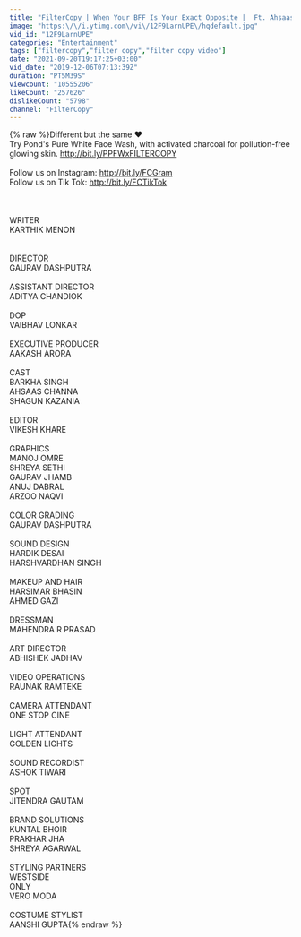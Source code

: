```yaml
---
title: "FilterCopy | When Your BFF Is Your Exact Opposite |  Ft. Ahsaas Channa and Barkha Singh"
image: "https:\/\/i.ytimg.com\/vi\/12F9LarnUPE\/hqdefault.jpg"
vid_id: "12F9LarnUPE"
categories: "Entertainment"
tags: ["filtercopy","filter copy","filter copy video"]
date: "2021-09-20T19:17:25+03:00"
vid_date: "2019-12-06T07:13:39Z"
duration: "PT5M39S"
viewcount: "10555206"
likeCount: "257626"
dislikeCount: "5798"
channel: "FilterCopy"
---
```

{% raw %}Different but the same ❤️<br />Try Pond's Pure White Face Wash, with activated charcoal for pollution-free glowing skin. <a rel="nofollow" target="blank" href="http://bit.ly/PPFWxFILTERCOPY">http://bit.ly/PPFWxFILTERCOPY</a><br /><br />Follow us on Instagram: <a rel="nofollow" target="blank" href="http://bit.ly/FCGram">http://bit.ly/FCGram</a><br />Follow us on Tik Tok: <a rel="nofollow" target="blank" href="http://bit.ly/FCTikTok">http://bit.ly/FCTikTok</a><br /><br /><br /><br />WRITER <br />KARTHIK MENON <br /> <br /> <br />DIRECTOR <br />GAURAV DASHPUTRA<br /> <br />ASSISTANT DIRECTOR <br />ADITYA CHANDIOK<br /> <br />DOP <br />VAIBHAV LONKAR<br /> <br />EXECUTIVE PRODUCER <br />AAKASH ARORA <br /> <br />CAST <br />BARKHA SINGH<br />AHSAAS CHANNA <br />SHAGUN KAZANIA<br /> <br />EDITOR <br />VIKESH KHARE<br /> <br />GRAPHICS <br />MANOJ OMRE<br />SHREYA SETHI<br />GAURAV JHAMB<br />ANUJ DABRAL<br />ARZOO NAQVI<br /> <br />COLOR GRADING <br />GAURAV DASHPUTRA<br /> <br />SOUND DESIGN <br />HARDIK DESAI<br />HARSHVARDHAN SINGH<br /> <br />MAKEUP AND HAIR <br />HARSIMAR BHASIN <br />AHMED GAZI<br /> <br />DRESSMAN <br />MAHENDRA R PRASAD<br /> <br />ART DIRECTOR <br />ABHISHEK JADHAV<br /> <br />VIDEO OPERATIONS <br />RAUNAK RAMTEKE<br /> <br />CAMERA ATTENDANT <br />ONE STOP CINE<br /> <br />LIGHT ATTENDANT <br />GOLDEN LIGHTS<br /> <br />SOUND RECORDIST <br />ASHOK TIWARI <br /> <br />SPOT <br />JITENDRA GAUTAM<br /> <br />BRAND SOLUTIONS  <br />KUNTAL BHOIR<br />PRAKHAR JHA<br />SHREYA AGARWAL<br /> <br />STYLING PARTNERS  <br />WESTSIDE<br />ONLY<br />VERO MODA<br /> <br />COSTUME STYLIST <br />AANSHI GUPTA{% endraw %}
